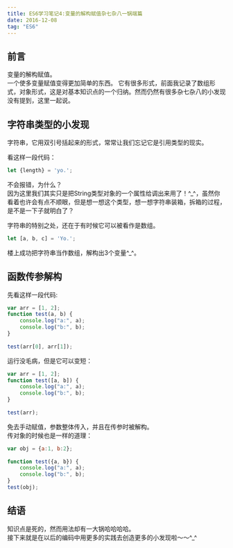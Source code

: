 ```yaml
---
title: ES6学习笔记4:变量的解构赋值杂七杂八一锅端篇
date: 2016-12-08
tag: "ES6"
---
```

## 前言
变量的解构赋值。    
一个使多变量赋值变得更加简单的东西。 
它有很多形式，前面我记录了数组形式，对象形式，这是对基本知识点的一个归纳。然而仍然有很多杂七杂八的小发现没有提到，这里一起说。     

## 字符串类型的小发现   
字符串，它用双引号括起来的形式，常常让我们忘记它是引用类型的现实。    
    
看这样一段代码：    
    
```js
let {length} = 'yo.';
```

不会报错，为什么？     
因为这里我们其实只是把String类型对象的一个属性给调出来用了！^_^，虽然你看着也许会有点不顺眼，但是想一想这个类型，想一想字符串装箱，拆箱的过程，是不是一下子就明白了？      
   
字符串的特别之处，还在于有时候它可以被看作是数组。    
    
```js
let [a, b, c] = 'Yo.';
```

楼上成功把字符串当作数组，解构出3个变量^_^。     
    
## 函数传参解构    
先看这样一段代码:    
   
```js
var arr = [1, 2];
function test(a, b) {
    console.log("a:", a);
    console.log("b:", b);
}    
    
test(arr[0], arr[1]);
```
   
运行没毛病，但是它可以变短：    
   
```js
var arr = [1, 2];
function test([a, b]) {
    console.log("a:", a);
    console.log("b:", b);
}    
    
test(arr);
```
    
免去手动赋值，参数整体传入，并且在传参时被解构。  
传对象的时候也是一样的道理：    
    
```js
var obj = {a:1, b:2};    
    
function test({a, b}) {
    console.log("a:", a);
    console.log("b:", b);
}   
test(obj);
```
    
## 结语
知识点是死的，然而用法却有一大锅哈哈哈哈。    
接下来就是在以后的编码中用更多的实践去创造更多的小发现啦～～^_^


    



    



